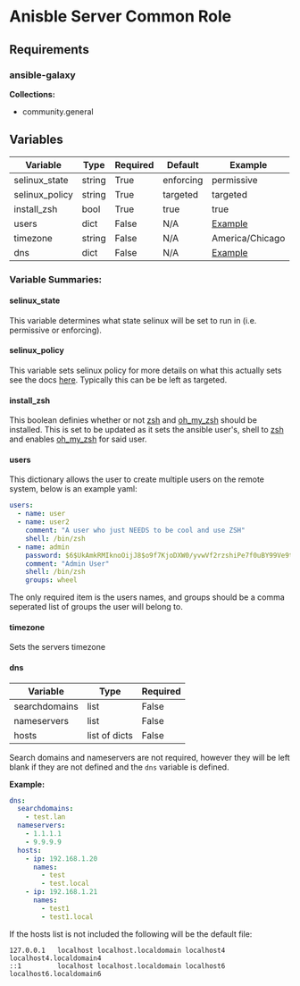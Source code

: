 # Anisble Server Common Role  

## Requirements
### ansible-galaxy
__Collections:__
  - community.general

## Variables
| Variable | Type | Required | Default | Example |
|    -     |   -  |     -    |    -    |    -    |
| selinux_state | string | True | enforcing | permissive |
| selinux_policy | string | True | targeted | targeted |
| install_zsh | bool | True | true | true |
| users | dict | False | N/A | [Example](#users) |
| timezone | string | False | N/A | America/Chicago |
| dns | dict | False | N/A | [Example](#dns) |

### Variable Summaries:
#### selinux_state
This variable determines what state selinux will be set to run in (i.e. permissive or enforcing).

#### selinux_policy
This variable sets selinux policy for more details on what this actually sets see the docs [here](https://access.redhat.com/documentation/en-us/red_hat_enterprise_linux/6/html/security-enhanced_linux/chap-security-enhanced_linux-targeted_policy). Typically this can be be left as targeted.

#### install_zsh
This boolean definies whether or not [zsh](https://www.zsh.org/) and [oh_my_zsh](https://ohmyz.sh/) should be installed. This is set to be updated as it sets the ansible user's, shell to [zsh](https://www.zsh.org/) and enables [oh_my_zsh](https://ohmyz.sh/) for said user.  

#### users  
This dictionary allows the user to create multiple users on the remote system, below is an example yaml:
``` yaml
users:
  - name: user
  - name: user2
    comment: "A user who just NEEDS to be cool and use ZSH"
    shell: /bin/zsh
  - name: admin
    password: $6$UkAmkRMIknoOijJ8$o9f7KjoDXW0/yvwVf2rzshiPe7f0uBY99Ve9tn2uyIt1/U5RyV67k37tJY72TfBxzYCgk2vXWNo439jAgMyS41
    comment: "Admin User"
    shell: /bin/zsh
    groups: wheel
```
The only required item is the users names, and groups should be a comma seperated list of groups the user will belong to.

#### timezone
Sets the servers timezone

#### dns  
| Variable | Type | Required |
|    -     |   -  |     -    |
| searchdomains | list | False |
| nameservers | list | False |  
| hosts | list of dicts | False |

Search domains and nameservers are not required, however they will be left blank if they are not defined and the `dns` variable is defined.

__Example:__
``` yaml
dns:
  searchdomains:
    - test.lan
  nameservers:
    - 1.1.1.1
    - 9.9.9.9
  hosts:
    - ip: 192.168.1.20
      names:
        - test
        - test.local
    - ip: 192.168.1.21
      names:
        - test1
        - test1.local
```
If the hosts list is not included the following will be the default file:
```
127.0.0.1   localhost localhost.localdomain localhost4 localhost4.localdomain4
::1         localhost localhost.localdomain localhost6 localhost6.localdomain6
```
